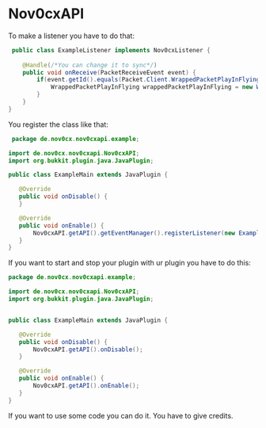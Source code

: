 # Nov0cxAPI
 
 To make a listener you have to do that:
 
 ```java
  public class ExampleListener implements Nov0cxListener {
  
     @Handle(/*You can change it to sync*/)
     public void onReceive(PacketReceiveEvent event) {
         if(event.getId().equals(Packet.Client.WrappedPacketPlayInFlying)) {
             WrappedPacketPlayInFlying wrappedPacketPlayInFlying = new WrappedPacketPlayInFlying(event.getNms());
         }
     }
 }
 ```
 
 You register the class like that:
 
 ```java
  package de.nov0cx.nov0cxapi.example;

import de.nov0cx.nov0cxapi.Nov0cxAPI;
import org.bukkit.plugin.java.JavaPlugin;

public class ExampleMain extends JavaPlugin {

    @Override
    public void onDisable() {
    }

    @Override
    public void onEnable() {
        Nov0cxAPI.getAPI().getEventManager().registerListener(new ExampleListener());
    }
}
```
 
 If you want to start and stop your plugin with ur plugin you have to do this:
 
 ```java
 package de.nov0cx.nov0cxapi.example;

import de.nov0cx.nov0cxapi.Nov0cxAPI;
import org.bukkit.plugin.java.JavaPlugin;


public class ExampleMain extends JavaPlugin {

    @Override
    public void onDisable() {
        Nov0cxAPI.getAPI().onDisable();
    }

    @Override
    public void onEnable() {
        Nov0cxAPI.getAPI().onEnable();
    }
}
```
 
 If you want to use some code you can do it. You have to give credits.
